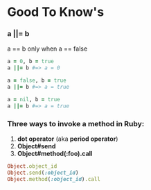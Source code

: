 # Good To Know's

### a ||= b

a == b only when a == false

```ruby
a = 0, b = true
a ||= b #=> a = 0
```

```ruby
a = false, b = true
a ||= b #=> a = true
```

```ruby
a = nil, b = true
a ||= b #=> a = true
```

### Three ways to invoke a method in Ruby:

1. **dot operator** (aka **period operator**)
2. **Object#send**
3. **Object#method(:foo).call**

```ruby
Object.object_id
Object.send(:object_id)
Object.method(:object_id).call
```
